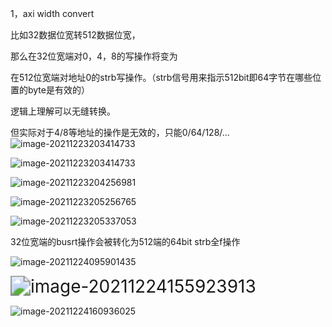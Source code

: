 1，axi width convert

比如32数据位宽转512数据位宽，

那么在32位宽端对0，4，8的写操作将变为

在512位宽端对地址0的strb写操作。（strb信号用来指示512bit即64字节在哪些位置的byte是有效的）

逻辑上理解可以无缝转换。

但实际对于4/8等地址的操作是无效的，只能0/64/128/...
![image-20211223203414733](https://gitee.com/timeh/picgo/raw/master/img/image-20211223203414733.png)

![image-20211223203414733](C:\Users\will\AppData\Roaming\Typora\typora-user-images\image-20211223203414733.png)

![image-20211223204256981](C:\Users\will\AppData\Roaming\Typora\typora-user-images\image-20211223204256981.png)



![image-20211223205256765](C:\Users\will\AppData\Roaming\Typora\typora-user-images\image-20211223205256765.png)





![image-20211223205337053](C:\Users\will\AppData\Roaming\Typora\typora-user-images\image-20211223205337053.png)

32位宽端的busrt操作会被转化为512端的64bit strb全f操作

![image-20211224095901435](C:\Users\will\AppData\Roaming\Typora\typora-user-images\image-20211224095901435.png)

<img src="C:\Users\will\AppData\Roaming\Typora\typora-user-images\image-20211224155923913.png" alt="image-20211224155923913" style="zoom:200%;" />

![image-20211224160936025](C:\Users\will\AppData\Roaming\Typora\typora-user-images\image-20211224160936025.png)
